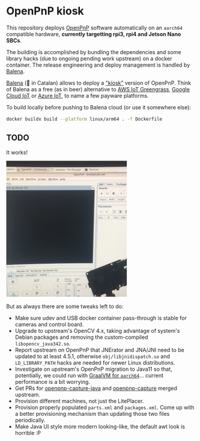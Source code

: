 # OpenPnP kiosk 

This repository deploys [OpenPnP](https://github.com/openpnp) software automatically on an `aarch64` compatible hardware, **currently targetting rpi3, rpi4 and Jetson Nano SBCs**.

The building is accomplished by bundling the dependencies and some library hacks (due to ongoing pending work upstream) on a docker container. The release engineering and deploy management is handled by [Balena][balena].

[Balena][balena] (:whale: in Catalan) allows to deploy a ["kiosk"][x11_balena] version of OpenPnP. Think of Balena as a free (as in beer) alternative to [AWS IoT Greengrass][aws_greengrass], [Google Cloud IoT][gcloud_iot] or [Azure IoT][azure_iot], to name a few payware platforms.

To build locally before pushing to Balena cloud (or use it somewhere else):

```bash
docker buildx build --platform linux/arm64 . -f Dockerfile
```

## TODO

It works! 

![rpi3openpnp](img/first-raspberrypi3-success.png)

But as always there are some tweaks left to do:

* Make sure udev and USB docker container pass-through is stable for cameras and control board.
* Upgrade to upstream's OpenCV 4.x, taking advantage of system's Debian packages and removing the custom-compiled `libopencv_java342.so`.
* Report upstream on OpenPnP that JNErator and JNA/JNI need to be updated to at least 4.5.1, otherwise `obj/libjnidispatch.so` and `LD_LIBRARY_PATH` hacks are needed for newer Linux distributions.
* Investigate on upstream's OpenPnP migration to Java11 so that, potentially, we could run with [GraalVM for `aarch64`][graalvm_aarch64]... current performance is a bit worrying.
* Get PRs for [openpnp-capture-java](https://github.com/openpnp/openpnp-capture-java/pull/3) and [openpnp-capture](https://github.com/openpnp/openpnp-capture/pull/35) merged upstream.
* Provision different machines, not just the LitePlacer.
* Provision properly populated `parts.xml` and `packages.xml`. Come up with a better provisioning mechanism than updating those two files periodically.
* Make Java UI style more modern looking-like, the default awt look is horrible :P

[gcloud_iot]: https://cloud.google.com/solutions/iot
[aws_greengrass]: https://aws.amazon.com/greengrass/
[azure_iot]: https://azure.microsoft.com/en-us/overview/iot/
[x11_balena]: https://github.com/balenalabs-incubator/x11-window-manager
[balena]: https://www.balena.io/
[graalvm_aarch64]: https://github.com/graalvm/graalvm-ce-builds/releases/tag/vm-20.0.0
